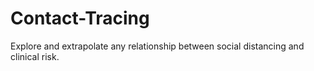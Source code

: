 # Contact-Tracing
Explore and extrapolate any relationship between social distancing and clinical risk.
